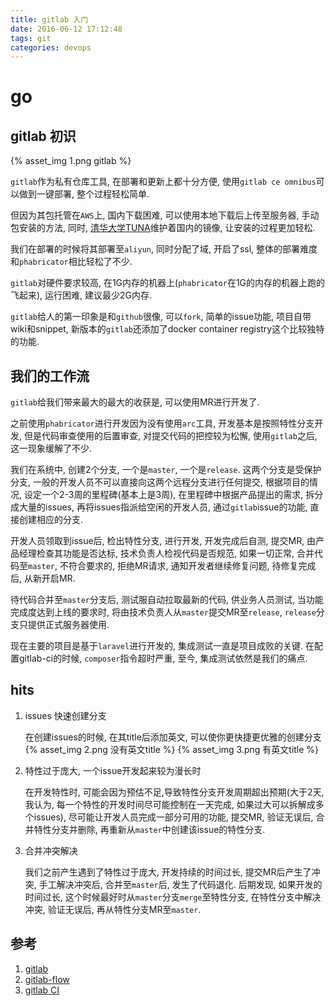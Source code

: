 ```yaml
---
title: gitlab 入门
date: 2016-06-12 17:12:48
tags: git
categories: devops
---
```

# go

## gitlab 初识

{% asset_img 1.png gitlab %}

`gitlab`作为私有仓库工具, 在部署和更新上都十分方便, 使用`gitlab ce omnibus`可以做到一键部署, 整个过程轻松简单.

但因为其包托管在`AWS`上, 国内下载困难, 可以使用本地下载后上传至服务器, 手动包安装的方法, 同时, [清华大学TUNA](https://mirror.tuna.tsinghua.edu.cn/)维护着国内的镜像, 让安装的过程更加轻松.

我们在部署的时候将其部署至`aliyun`, 同时分配了域, 开启了ssl, 整体的部署难度和`phabricator`相比轻松了不少.

`gitlab`对硬件要求较高, 在1G内存的机器上(`phabricator`在1G的内存的机器上跑的飞起来), 运行困难, 建议最少2G内存.

`gitlab`给人的第一印象是和`github`很像, 可以`fork`, 简单的issue功能, 项目自带wiki和snippet, 新版本的`gitlab`还添加了docker container registry这个比较独特的功能.

## 我们的工作流

`gitlab`给我们带来最大的最大的收获是, 可以使用MR进行开发了.

之前使用`phabricator`进行开发因为没有使用`arc`工具, 开发基本是按照特性分支开发, 但是代码审查使用的后置审查, 对提交代码的把控较为松懈, 使用`gitlab`之后, 这一现象缓解了不少.

我们在系统中, 创建2个分支, 一个是`master`, 一个是`release`. 这两个分支是受保护分支, 一般的开发人员不可以直接向这两个远程分支进行任何提交, 根据项目的情况, 设定一个2-3周的里程碑(基本上是3周), 在里程碑中根据产品提出的需求, 拆分成大量的issues, 再将issues指派给空闲的开发人员, 通过`gitlab`issue的功能, 直接创建相应的分支.

开发人员领取到issue后, 检出特性分支, 进行开发, 开发完成后自测, 提交MR, 由产品经理检查其功能是否达标, 技术负责人检视代码是否规范, 如果一切正常, 合并代码至`master`, 不符合要求的, 拒绝MR请求, 通知开发者继续修复问题, 待修复完成后, 从新开启MR.

待代码合并至`master`分支后, 测试服自动拉取最新的代码, 供业务人员测试, 当功能完成度达到上线的要求时, 将由技术负责人从`master`提交MR至`release`, `release`分支只提供正式服务器使用.

现在主要的项目是基于`laravel`进行开发的, 集成测试一直是项目成败的关键. 在配置gitlab-ci的时候, `composer`指令超时严重, 至今, 集成测试依然是我们的痛点.

## hits

1. issues 快速创建分支

    在创建issues的时候, 在其title后添加英文, 可以使你更快捷更优雅的创建分支
    {% asset_img 2.png 没有英文title %} {% asset_img 3.png 有英文title %}

1. 特性过于庞大, 一个issue开发起来较为漫长时

    在开发特性时, 可能会因为预估不足,导致特性分支开发周期超出预期(大于2天, 我认为, 每一个特性的开发时间尽可能控制在一天完成, 如果过大可以拆解成多个issues), 尽可能让开发人员完成一部分可用的功能, 提交MR, 验证无误后, 合并特性分支并删除, 再重新从`master`中创建该issue的特性分支.

1. 合并冲突解决

    我们之前产生遇到了特性过于庞大, 开发持续的时间过长, 提交MR后产生了冲突, 手工解决冲突后, 合并至`master`后, 发生了代码退化. 后期发现, 如果开发的时间过长, 这个时候最好时从`master`分支`merge`至特性分支, 在特性分支中解决冲突, 验证无误后, 再从特性分支MR至`master`.

## 参考

1. [gitlab](https://about.gitlab.com/)
1. [gitlab-flow](https://about.gitlab.com/2014/09/29/gitlab-flow/)
1. [gitlab CI](http://docs.gitlab.com/ce/ci/)